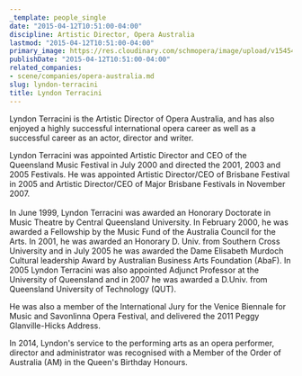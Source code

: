 ```yaml
---
_template: people_single
date: "2015-04-12T10:51:00-04:00"
discipline: Artistic Director, Opera Australia
lastmod: "2015-04-12T10:51:00-04:00"
primary_image: https://res.cloudinary.com/schmopera/image/upload/v1545409169/media/webhook-uploads/1428850167728/Lyndon%2520Terracini.jpg.jpg
publishDate: "2015-04-12T10:51:00-04:00"
related_companies:
- scene/companies/opera-australia.md
slug: lyndon-terracini
title: Lyndon Terracini
---
```


<p>
	Lyndon Terracini is the Artistic Director of Opera Australia, and has also enjoyed a highly successful international opera career as well as a successful career as an actor, director and writer.
</p>
<p>
	Lyndon Terracini was appointed Artistic Director and CEO of the Queensland Music Festival in July 2000 and directed the 2001, 2003 and 2005 Festivals. He was appointed Artistic Director/CEO of Brisbane Festival in 2005 and Artistic Director/CEO of Major Brisbane Festivals in November 2007.<br>
	<br>
	In June 1999, Lyndon Terracini was awarded an Honorary Doctorate in Music Theatre by Central Queensland University. In February 2000, he was awarded a Fellowship by the Music Fund of the Australia Council for the Arts. In 2001, he was awarded an Honorary D. Univ. from Southern Cross University and in July 2005 he was awarded the Dame Elisabeth Murdoch Cultural leadership Award by Australian Business Arts Foundation (AbaF). In 2005 Lyndon Terracini was also appointed Adjunct Professor at the University of Queensland and in 2007 he was awarded a D.Univ. from Queensland University of Technology (QUT).
</p>
<p>
	He was also a member of the International Jury for the Venice Biennale for Music and Savonlinna Opera Festival, and delivered the 2011 Peggy Glanville-Hicks Address.
</p>
<p>
	In 2014, Lyndon's service to the performing arts as an opera performer, director and administrator was recognised with a Member of the Order of Australia (AM) in the Queen's Birthday Honours.
</p>
